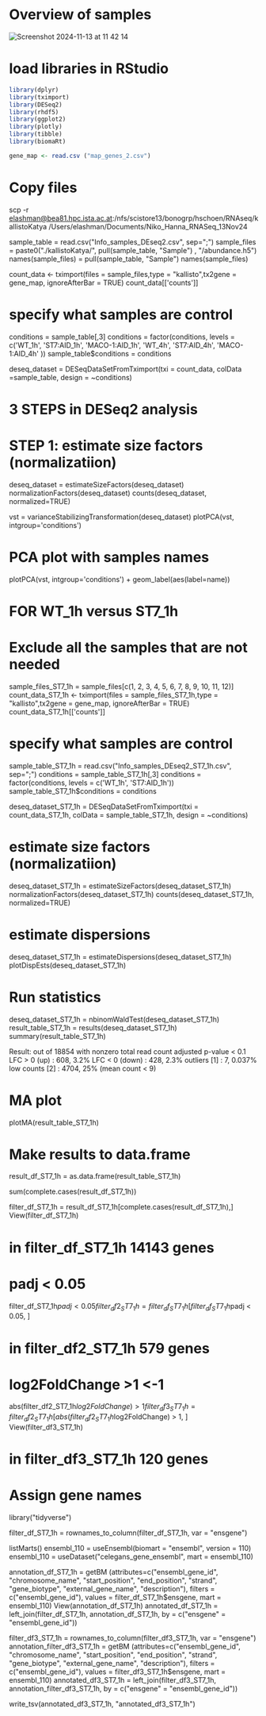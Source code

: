# Overview of samples

![Screenshot 2024-11-13 at 11 42 14](https://github.com/user-attachments/assets/e8e1b831-93c6-47cf-84b2-dd5384735c2a)

# load libraries in RStudio

```r
library(dplyr) 
library(tximport) 
library(DESeq2) 
library(rhdf5) 
library(ggplot2) 
library(plotly) 
library(tibble) 
library(biomaRt)

gene_map <- read.csv ("map_genes_2.csv")
```

# Copy files

scp -r elashman@bea81.hpc.ista.ac.at:/nfs/scistore13/bonogrp/hschoen/RNAseq/kallistoKatya /Users/elashman/Documents/Niko_Hanna_RNASeq_13Nov24

sample_table = read.csv("Info_samples_DEseq2.csv", sep=";") 
sample_files = paste0("./kallistoKatya/", pull(sample_table, "Sample") , "/abundance.h5") 
names(sample_files) = pull(sample_table, "Sample")
names(sample_files) 

count_data <- tximport(files = sample_files,type = "kallisto",tx2gene = gene_map, ignoreAfterBar = TRUE) 
count_data[['counts']]

#  specify what samples are control

conditions = sample_table[,3] 
conditions = factor(conditions, levels = c('WT_1h', 'ST7:AID_1h', 'MACO-1:AID_1h', 'WT_4h', 'ST7:AID_4h', 'MACO-1:AID_4h' )) 
sample_table$conditions = conditions

deseq_dataset = DESeqDataSetFromTximport(txi = count_data, colData =sample_table, design = ~conditions)


# 3 STEPS in DESeq2 analysis
# STEP 1: estimate size factors (normalizatiion)

deseq_dataset = estimateSizeFactors(deseq_dataset) 
normalizationFactors(deseq_dataset) 
counts(deseq_dataset, normalized=TRUE)

vst = varianceStabilizingTransformation(deseq_dataset) 
plotPCA(vst, intgroup='conditions')

# PCA plot with samples names

plotPCA(vst, intgroup='conditions') + geom_label(aes(label=name))

# FOR WT_1h versus ST7_1h

# Exclude all the samples that are not needed

sample_files_ST7_1h = sample_files[c(1, 2, 3, 4, 5, 6, 7, 8, 9, 10, 11, 12)]
count_data_ST7_1h <- tximport(files = sample_files_ST7_1h,type = "kallisto",tx2gene = gene_map, ignoreAfterBar = TRUE) 
count_data_ST7_1h[['counts']]

# specify what samples are control

sample_table_ST7_1h = read.csv("Info_samples_DEseq2_ST7_1h.csv", sep=";")
conditions = sample_table_ST7_1h[,3] 
conditions = factor(conditions, levels = c('WT_1h', 'ST7:AID_1h'))
sample_table_ST7_1h$conditions = conditions

deseq_dataset_ST7_1h = DESeqDataSetFromTximport(txi = count_data_ST7_1h, colData = sample_table_ST7_1h, design = ~conditions)

# estimate size factors (normalizatiion)

deseq_dataset_ST7_1h = estimateSizeFactors(deseq_dataset_ST7_1h) 
normalizationFactors(deseq_dataset_ST7_1h) 
counts(deseq_dataset_ST7_1h, normalized=TRUE)

# estimate dispersions

deseq_dataset_ST7_1h = estimateDispersions(deseq_dataset_ST7_1h) 
plotDispEsts(deseq_dataset_ST7_1h)

# Run statistics

deseq_dataset_ST7_1h = nbinomWaldTest(deseq_dataset_ST7_1h) 
result_table_ST7_1h = results(deseq_dataset_ST7_1h) 
summary(result_table_ST7_1h)

Result:
out of 18854 with nonzero total read count
adjusted p-value < 0.1
LFC > 0 (up)       : 608, 3.2%
LFC < 0 (down)     : 428, 2.3%
outliers [1]       : 7, 0.037%
low counts [2]     : 4704, 25%
(mean count < 9)

# MA plot

plotMA(result_table_ST7_1h)

# Make results to data.frame

result_df_ST7_1h = as.data.frame(result_table_ST7_1h)

sum(complete.cases(result_df_ST7_1h))

filter_df_ST7_1h = result_df_ST7_1h[complete.cases(result_df_ST7_1h),] 
View(filter_df_ST7_1h)

# in filter_df_ST7_1h 14143 genes

# padj < 0.05

filter_df_ST7_1h$padj < 0.05
filter_df2_ST7_1h = filter_df_ST7_1h[filter_df_ST7_1h$padj < 0.05, ]

# in filter_df2_ST7_1h 579 genes

# log2FoldChange >1 <-1

abs(filter_df2_ST7_1h$log2FoldChange) > 1 
filter_df3_ST7_1h = filter_df2_ST7_1h[abs(filter_df2_ST7_1h$log2FoldChange) > 1, ] 
View(filter_df3_ST7_1h)

# in filter_df3_ST7_1h 120 genes


# Assign gene names

library("tidyverse")

filter_df_ST7_1h = rownames_to_column(filter_df_ST7_1h, var = "ensgene")

listMarts() 
ensembl_110 = useEnsembl(biomart = "ensembl", version = 110) 
ensembl_110 = useDataset("celegans_gene_ensembl", mart = ensembl_110) 

annotation_df_ST7_1h = getBM (attributes=c("ensembl_gene_id", "chromosome_name", "start_position", "end_position", "strand", "gene_biotype", "external_gene_name", "description"), filters = c("ensembl_gene_id"), values = filter_df_ST7_1h$ensgene, mart = ensembl_110) 
View(annotation_df_ST7_1h) 
annotated_df_ST7_1h = left_join(filter_df_ST7_1h, annotation_df_ST7_1h, by = c("ensgene" = "ensembl_gene_id"))

filter_df3_ST7_1h = rownames_to_column(filter_df3_ST7_1h, var = "ensgene") 
annotation_filter_df3_ST7_1h = getBM (attributes=c("ensembl_gene_id", "chromosome_name", "start_position", "end_position", "strand", "gene_biotype", "external_gene_name", "description"), filters = c("ensembl_gene_id"), values = filter_df3_ST7_1h$ensgene, mart = ensembl_110) 
annotated_df3_ST7_1h = left_join(filter_df3_ST7_1h, annotation_filter_df3_ST7_1h, by = c("ensgene" = "ensembl_gene_id"))

write_tsv(annotated_df3_ST7_1h, "annotated_df3_ST7_1h")






